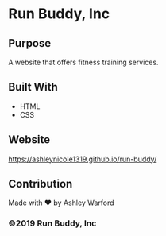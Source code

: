 # Run Buddy, Inc

## Purpose
A website that offers fitness training services.

## Built With
* HTML
* CSS

## Website
https://ashleynicole1319.github.io/run-buddy/

## Contribution
Made with ❤️ by Ashley Warford

### ©2019 Run Buddy, Inc
